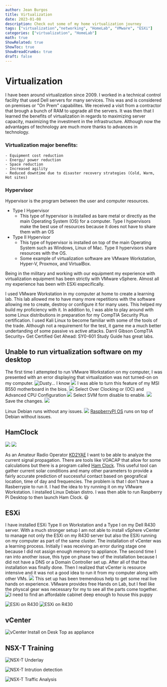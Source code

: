 ```yaml
---
author: Jean Burgos
title: Virtualization
date: 2023-01-08
description: Check out some of my home virtualization journey
tags: ["virtualization","networking", "HomeLab", "VMware", "ESXi"]
categories: ["virtualization", "HomeLab"]
math: true
ShowRelated: true
ShowToc: true
ShowBreadCrumbs: true
draft: false
---
```

# Virtualization
I have been around virtualization since 2009. I worked in a technical control facility that used Dell servers for many services. This was and is considered on premises or "On Prem" capabilites. We received a visit from a contractor that brough a bunch of RAM to upgrade all the servers. It was then that I learned the benefits of virtualization in regards to maximizing server capacity, maximizing the investment in the infrastructure. Although now the advantages of technology are much more thanks to advances in technology. 

### Virtualization major benefits:
	- Equipment cost reduction
	- Energy/ power reduction
	- Space reduction
	- Increased agility
	- Reduced downtime due to disaster recovery strategies (Cold, Warm, Hot sites)

### Hypervisor
Hypervisor is the program between the user and computer resources. 
- Type I Hypervisor
	- This type of hypervisor is installed as bare metal or directly as the main Operating System (OS) for a computer. Type I hypervisors make the best use of resources because it does not have to share them with an OS
- Type II Hypervisor
	- This type of hypervisor is installed on top of the main Operating System such as Windows, Linux of Mac. Type II hypervisors share resources with the OS. 
	- Some example of virtualization software are VMware Workstation, Hyper-V, Proxmox, and VirtualBox. 

Being in the military and working with our equipment my experience with virtualization equipment has been strictly with VMware vSphere. Almost all my experience has been with ESXi especifically. 

I used VMware Workstation in my computer at home to create a learning lab. This lab allowed me to have many more repetitions with the software allowing me to create, destroy or configure it for many uses. This helped my build my proficiency with it. In addition to, I was able to play around with some Linux distributions in preparation for my CompTIA Security Plus certification. I used Kali Linux to become familiar with some of the tools of the trade. Although not a requirement for the test, it game me a much better undertanding of some passive vs active attacks. Darril Gibson CompTIA Security+ Get Certified Get Ahead: SY0-601 Study Guide has great labs. 

## Unable to run virtualization software on my desktop
The first time I attempted to run VMware Workstation on my computer, I was presented with an error displaying that virtualization was not turned-on on my computer. 
![](/blog/Virtualization/IMG_6089.jpeg "Dusty... I know")
![](/blog/Virtualization/AMD-V%20disabled.png)
I was able to turn this feature of my MSI B550 motherboard in the bios.
![](/blog/Virtualization/IMG_6104.JPEG)
Select Over Clocking or (OC) and Advanced CPU Configuration
![](/blog/Virtualization/IMG_6105.JPEG)
Select SVM form disable to enable.
![](/blog/Virtualization/IMG_6106.JPEG)
Save the changes.
![](/blog/Virtualization/IMG_6107.JPEG)

Linux Debian runs without any issues. 
![](/blog/Virtualization/rasberrypie.png)
[RaspberryPI OS](https://www.raspberrypi.com/documentation/computers/os.html) runs on top of Debian without issues.

## HamClock
![](/blog/Virtualization/hamclock.png)
![](/blog/Virtualization/hamclock1.png)


As an Amateur Radio Operator [KD2YAE](/blog/amateur-radio/) I want to be able to analyze the current signal propagation. There are tools like VOACAP that allow for some calculations but there is a program called [Ham Clock](https://www.clearskyinstitute.com/ham/HamClock/). This useful tool can gather current solar conditions and many other parameters to provide a fairly accurate prediction of successful contact based on geografical location, time of day and frequencies. The problem is that I don't have a Rasberrypie to run it. I had the idea to try running it on my VMware Workstation. I installed Linux Debian distro. I was then able to run Raspberry Pi Desktop to then launch Ham Clock. :smiley: 

## ESXi
I have installed ESXi Type II on Workstation and a Type I on my Dell R430 server. With a much stronger setup I am not able to install vSphere vCenter to manage not only the ESXi on my R430 server but also the ESXi running on my computer as part of the same cluster. The installation of vCenter was a learning process. Initially I was receiving an error during stage one because I did not assign enough memory to appliance. The second time I ran into another issue, this type on phase two of the installation because I did not have a DNS or a Domain Controller set up. After all of that the installation was finally done. Then I realized that vCenter is resource intensive and it was not a good idea to run it from my computer along with other VMs. 
![](/blog/Virtualization/esxi.png)
This set up has been tremendous help to get some real live hands on experience. VMware provides free Hands on Lab, but I feel like the physcal gear was necessary for my to see all the parts come together. 
![](/blog/Virtualization/server.jpeg "I need to find an affordable cabinet deep enough to house this puppy")

![](/blog/Virtualization/ESXionR430vcenter.png "ESXi on R430")
![](/blog/Virtualization/ESXionR430.png "ESXi on R430")
## vCenter

![](/blog/Virtualization/vcenterinstall.png "vCenter Install on Desk Top as appliance")

## NSX-T Training

![](/blog/Virtualization/NSX-T_Lab.png "NSX-T Underlay")

![](/blog/Virtualization/NSX_intrution_detection.png.png "NSX-T Intrution detection")

![](/blog/Virtualization/NSX_traffic_analysis.png "NSX-T Traffic Analysis")

